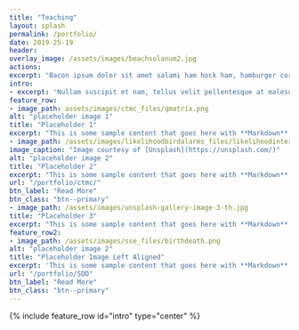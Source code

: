 ```yaml
---
title: "Teaching"
layout: splash
permalink: /portfolio/
date: 2019-25-19
header:
overlay_image: /assets/images/beachsolanum2.jpg
actions:
excerpt: "Bacon ipsum dolor sit amet salami ham hock ham, hamburger corned beef short ribs kielbasa biltong t-bone drumstick tri-tip tail sirloin pork chop."
intro:
- excerpt: 'Nullam suscipit et nam, tellus velit pellentesque at malesuada, enim eaque. Quis nulla, netus tempor in diam gravida tincidunt, *proin faucibus* voluptate felis id sollicitudin. Centered with `type="center"`'
feature_row:
- image_path: assets/images/ctmc_files/qmatrix.png
alt: "placeholder image 1"
title: "Placeholder 1"
excerpt: "This is some sample content that goes here with **Markdown** formatting."
- image_path: /assets/images/likelihoodbirdalarms_files/likelihoodintervals-1.png
image_caption: "Image courtesy of [Unsplash](https://unsplash.com/)"
alt: "placeholder image 2"
title: "Placeholder 2"
excerpt: "This is some sample content that goes here with **Markdown** formatting."
url: "/portfolio/ctmc/"
btn_label: "Read More"
btn_class: "btn--primary"
- image_path: /assets/images/unsplash-gallery-image-3-th.jpg
title: "Placeholder 3"
excerpt: "This is some sample content that goes here with **Markdown** formatting."
feature_row2:
- image_path: /assets/images/sse_files/birthdeath.png
alt: "placeholder image 2"
title: "Placeholder Image Left Aligned"
excerpt: 'This is some sample content that goes here with **Markdown** formatting. Left aligned with `type="left"`'
url: "/portfolio/SDD"
btn_label: "Read More"
btn_class: "btn--primary"
---
```


{% include feature_row id="intro" type="center" %}

